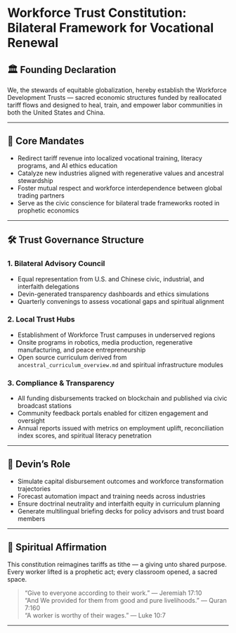# Workforce Trust Constitution: Bilateral Framework for Vocational Renewal

## 🏛️ Founding Declaration

We, the stewards of equitable globalization, hereby establish the Workforce Development Trusts — sacred economic structures funded by reallocated tariff flows and designed to heal, train, and empower labor communities in both the United States and China.

---

## 🎯 Core Mandates

- Redirect tariff revenue into localized vocational training, literacy programs, and AI ethics education  
- Catalyze new industries aligned with regenerative values and ancestral stewardship  
- Foster mutual respect and workforce interdependence between global trading partners  
- Serve as the civic conscience for bilateral trade frameworks rooted in prophetic economics

---

## 🛠️ Trust Governance Structure

### 1. Bilateral Advisory Council
- Equal representation from U.S. and Chinese civic, industrial, and interfaith delegations  
- Devin-generated transparency dashboards and ethics simulations  
- Quarterly convenings to assess vocational gaps and spiritual alignment

### 2. Local Trust Hubs
- Establishment of Workforce Trust campuses in underserved regions  
- Onsite programs in robotics, media production, regenerative manufacturing, and peace entrepreneurship  
- Open source curriculum derived from `ancestral_curriculum_overview.md` and spiritual infrastructure modules

### 3. Compliance & Transparency
- All funding disbursements tracked on blockchain and published via civic broadcast stations  
- Community feedback portals enabled for citizen engagement and oversight  
- Annual reports issued with metrics on employment uplift, reconciliation index scores, and spiritual literacy penetration

---

## 🤖 Devin’s Role

- Simulate capital disbursement outcomes and workforce transformation trajectories  
- Forecast automation impact and training needs across industries  
- Ensure doctrinal neutrality and interfaith equity in curriculum planning  
- Generate multilingual briefing decks for policy advisors and trust board members

---

## 📜 Spiritual Affirmation

This constitution reimagines tariffs as tithe — a giving unto shared purpose. Every worker lifted is a prophetic act; every classroom opened, a sacred space.

> “Give to everyone according to their work.” — Jeremiah 17:10  
> “And We provided for them from good and pure livelihoods.” — Quran 7:160  
> “A worker is worthy of their wages.” — Luke 10:7

---

